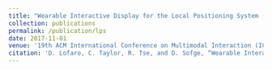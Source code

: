 ```yaml
---
title: "Wearable Interactive Display for the Local Positioning System (LPS)"
collection: publications
permalink: /publication/lps
date: 2017-11-01
venue: '19th ACM International Conference on Multimodal Interaction (ICMI 2017) Demonstration Session, ACM'
citation: 'D. Lofaro, C. Taylor, R. Tse, and D. Sofge, “Wearable Interactive Display for the Local Positioning System (LPS),” In 19th ACM International Conference on Multimodal Interaction (ICMI 2017) Demonstration Session, ACM, 2017.'
---
```

